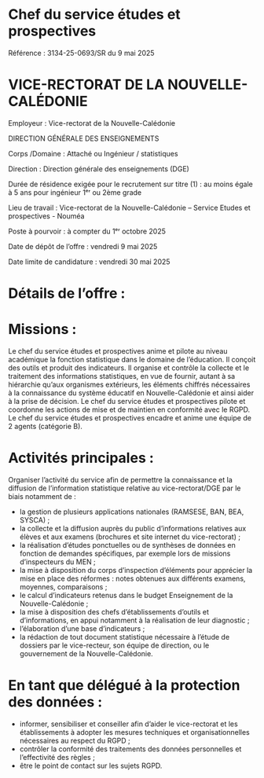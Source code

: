 # Chef du service études et prospectives

Référence : 3134-25-0693/SR du 9 mai 2025

# VICE-RECTORAT DE LA NOUVELLE-CALÉDONIE

Employeur : Vice-rectorat de la Nouvelle-Calédonie

DIRECTION GÉNÉRALE DES ENSEIGNEMENTS

Corps /Domaine : Attaché ou Ingénieur / statistiques

Direction : Direction générale des enseignements (DGE)

Durée de résidence exigée pour le recrutement sur titre (1) : au moins égale à 5 ans pour ingénieur 1ᵉʳ ou 2ème grade

Lieu de travail : Vice-rectorat de la Nouvelle-Calédonie – Service Etudes et prospectives - Nouméa

Poste à pourvoir : à compter du 1ᵉʳ octobre 2025

Date de dépôt de l’offre : vendredi 9 mai 2025

Date limite de candidature : vendredi 30 mai 2025

# Détails de l’offre :

# Missions :

Le chef du service études et prospectives anime et pilote au niveau académique la fonction statistique dans le domaine de l’éducation. Il conçoit des outils et produit des indicateurs. Il organise et contrôle la collecte et le traitement des informations statistiques, en vue de fournir, autant à sa hiérarchie qu’aux organismes extérieurs, les éléments chiffrés nécessaires à la connaissance du système éducatif en Nouvelle-Calédonie et ainsi aider à la prise de décision. Le chef du service études et prospectives pilote et coordonne les actions de mise et de maintien en conformité avec le RGPD. Le chef du service études et prospectives encadre et anime une équipe de 2 agents (catégorie B).

# Activités principales :

Organiser l’activité du service afin de permettre la connaissance et la diffusion de l’information statistique relative au vice-rectorat/DGE par le biais notamment de :

- la gestion de plusieurs applications nationales (RAMSESE, BAN, BEA, SYSCA) ;
- la collecte et la diffusion auprès du public d’informations relatives aux élèves et aux examens (brochures et site internet du vice-rectorat) ;
- la réalisation d’études ponctuelles ou de synthèses de données en fonction de demandes spécifiques, par exemple lors de missions d’inspecteurs du MEN ;
- la mise à disposition du corps d’inspection d’éléments pour apprécier la mise en place des réformes : notes obtenues aux différents examens, moyennes, comparaisons ;
- le calcul d’indicateurs retenus dans le budget Enseignement de la Nouvelle-Calédonie ;
- la mise à disposition des chefs d’établissements d’outils et d’informations, en appui notamment à la réalisation de leur diagnostic ;
- l’élaboration d’une base d’indicateurs ;
- la rédaction de tout document statistique nécessaire à l’étude de dossiers par le vice-recteur, son équipe de direction, ou le gouvernement de la Nouvelle-Calédonie.

# En tant que délégué à la protection des données :

- informer, sensibiliser et conseiller afin d’aider le vice-rectorat et les établissements à adopter les mesures techniques et organisationnelles nécessaires au respect du RGPD ;
- contrôler la conformité des traitements des données personnelles et l’effectivité des règles ;
- être le point de contact sur les sujets RGPD.